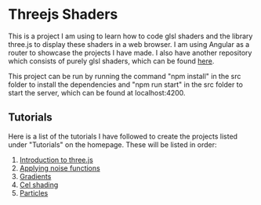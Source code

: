 # Threejs Shaders

This is a project I am using to learn how to code glsl shaders and the library three.js to display these shaders in a web browser. I am using Angular as a router to showcase the projects I have made. I also have another repository which consists of purely glsl shaders, which can be found [here](https://github.com/JoshRosner101/Shaders).

This project can be run by running the command "npm install" in the src folder to install the dependencies and "npm run start" in the src folder to start the server, which can be found at localhost:4200.

## Tutorials

Here is a list of the tutorials I have followed to create the projects listed under "Tutorials" on the homepage. These will be listed in order:
1. [Introduction to three.js](https://www.youtube.com/watch?v=_OwJV2xL8M8)
2. [Applying noise functions](https://www.youtube.com/watch?v=ixEPBzrhgTg)
3. [Gradients](https://www.youtube.com/watch?v=Ydu4epKEM3I)
4. [Cel shading](https://www.youtube.com/watch?v=V5UllFImvoE)
5. [Particles](https://www.youtube.com/watch?v=dLYMzNmILQA)